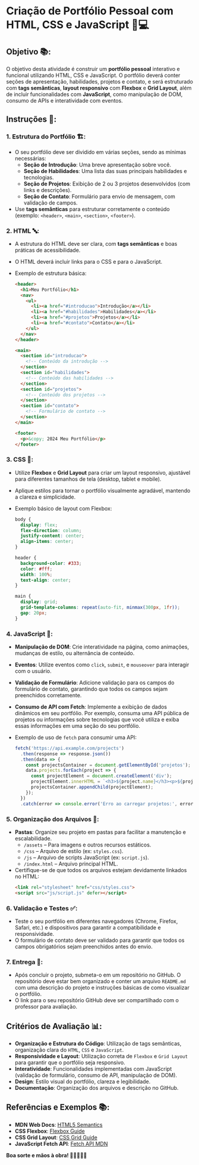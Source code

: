 # **Criação de Portfólio Pessoal com HTML, CSS e JavaScript** 🎨💻

## **Objetivo** 📚:

O objetivo desta atividade é construir um **portfólio pessoal** interativo e funcional utilizando HTML, CSS e JavaScript. O portfólio deverá conter seções de apresentação, habilidades, projetos e contato, e será estruturado com **tags semânticas**, **layout responsivo** com **Flexbox** e **Grid Layout**, além de incluir funcionalidades com **JavaScript**, como manipulação de DOM, consumo de APIs e interatividade com eventos.

## **Instruções** 📝:

### 1. **Estrutura do Portfólio** 🏗️:

   - O seu portfólio deve ser dividido em várias seções, sendo as mínimas necessárias:
     - **Seção de Introdução**: Uma breve apresentação sobre você.
     - **Seção de Habilidades**: Uma lista das suas principais habilidades e tecnologias.
     - **Seção de Projetos**: Exibição de 2 ou 3 projetos desenvolvidos (com links e descrições).
     - **Seção de Contato**: Formulário para envio de mensagem, com validação de campos.
   - Use **tags semânticas** para estruturar corretamente o conteúdo (exemplo: `<header>`, `<main>`, `<section>`, `<footer>`).

### 2. **HTML** 🔤:

   - A estrutura do HTML deve ser clara, com **tags semânticas** e boas práticas de acessibilidade.
   - O HTML deverá incluir links para o CSS e para o JavaScript.
   - Exemplo de estrutura básica:
     
     ```html
     <header>
       <h1>Meu Portfólio</h1>
       <nav>
         <ul>
           <li><a href="#introducao">Introdução</a></li>
           <li><a href="#habilidades">Habilidades</a></li>
           <li><a href="#projetos">Projetos</a></li>
           <li><a href="#contato">Contato</a></li>
         </ul>
       </nav>
     </header>

     <main>
       <section id="introducao">
         <!-- Conteúdo da introdução -->
       </section>
       <section id="habilidades">
         <!-- Conteúdo das habilidades -->
       </section>
       <section id="projetos">
         <!-- Conteúdo dos projetos -->
       </section>
       <section id="contato">
         <!-- Formulário de contato -->
       </section>
     </main>

     <footer>
       <p>&copy; 2024 Meu Portfólio</p>
     </footer>
     ```

### 3. **CSS** 🎨:

   - Utilize **Flexbox** e **Grid Layout** para criar um layout responsivo, ajustável para diferentes tamanhos de tela (desktop, tablet e mobile).
   - Aplique estilos para tornar o portfólio visualmente agradável, mantendo a clareza e simplicidade.
   - Exemplo básico de layout com Flexbox:
     
     ```css
     body {
       display: flex;
       flex-direction: column;
       justify-content: center;
       align-items: center;
     }

     header {
       background-color: #333;
       color: #fff;
       width: 100%;
       text-align: center;
     }

     main {
       display: grid;
       grid-template-columns: repeat(auto-fit, minmax(300px, 1fr));
       gap: 20px;
     }
     ```

### 4. **JavaScript** 📱:

   - **Manipulação de DOM**: Crie interatividade na página, como animações, mudanças de estilo, ou alternância de conteúdo.
   - **Eventos**: Utilize eventos como `click`, `submit`, e `mouseover` para interagir com o usuário.
   - **Validação de Formulário**: Adicione validação para os campos do formulário de contato, garantindo que todos os campos sejam preenchidos corretamente.
   - **Consumo de API com Fetch**: Implemente a exibição de dados dinâmicos em seu portfólio. Por exemplo, consuma uma API pública de projetos ou informações sobre tecnologias que você utiliza e exiba essas informações em uma seção do seu portfólio.
   - Exemplo de uso de `fetch` para consumir uma API:
     
     ```javascript
     fetch('https://api.example.com/projects')
       .then(response => response.json())
       .then(data => {
         const projectsContainer = document.getElementById('projetos');
         data.projects.forEach(project => {
           const projectElement = document.createElement('div');
           projectElement.innerHTML = `<h3>${project.name}</h3><p>${project.description}</p>`;
           projectsContainer.appendChild(projectElement);
         });
       })
       .catch(error => console.error('Erro ao carregar projetos:', error));
     ```

### 5. **Organização dos Arquivos** 📂:

   - **Pastas**: Organize seu projeto em pastas para facilitar a manutenção e escalabilidade.
     - `/assets` – Para imagens e outros recursos estáticos.
     - `/css` – Arquivo de estilo (ex: `styles.css`).
     - `/js` – Arquivo de scripts JavaScript (ex: `script.js`).
     - `/index.html` – Arquivo principal HTML.
   - Certifique-se de que todos os arquivos estejam devidamente linkados no HTML:
     ```html
     <link rel="stylesheet" href="css/styles.css">
     <script src="js/script.js" defer></script>
     ```

### 6. **Validação e Testes** ✅:

   - Teste o seu portfólio em diferentes navegadores (Chrome, Firefox, Safari, etc.) e dispositivos para garantir a compatibilidade e responsividade.
   - O formulário de contato deve ser validado para garantir que todos os campos obrigatórios sejam preenchidos antes do envio.

### 7. **Entrega** 📨:

   - Após concluir o projeto, submeta-o em um repositório no GitHub. O repositório deve estar bem organizado e conter um arquivo `README.md` com uma descrição do projeto e instruções básicas de como visualizar o portfólio.
   - O link para o seu repositório GitHub deve ser compartilhado com o professor para avaliação.

## **Critérios de Avaliação** 📊:

- **Organização e Estrutura do Código**: Utilização de tags semânticas, organização clara do `HTML`, `CSS` e `JavaScript`.
- **Responsividade e Layout**: Utilização correta de `Flexbox` e `Grid Layout` para garantir que o portfólio seja responsivo.
- **Interatividade**: Funcionalidades implementadas com JavaScript (validação de formulário, consumo de API, manipulação de DOM).
- **Design**: Estilo visual do portfólio, clareza e legibilidade.
- **Documentação**: Organização dos arquivos e descrição no GitHub.

## **Referências e Exemplos** 📚:

- **MDN Web Docs**: [HTML5 Semantics](https://developer.mozilla.org/en-US/docs/Web/HTML/Element)
- **CSS Flexbox**: [Flexbox Guide](https://css-tricks.com/snippets/css/a-guide-to-flexbox/)
- **CSS Grid Layout**: [CSS Grid Guide](https://css-tricks.com/snippets/css/complete-guide-grid/)
- **JavaScript Fetch API**: [Fetch API MDN](https://developer.mozilla.org/en-US/docs/Web/API/Fetch_API)

**Boa sorte e mãos à obra! 🎉👨‍💻👩‍💻**
